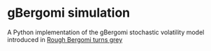 # gBergomi simulation

A Python implementation of the gBergomi stochastic volatility model introduced in [Rough Bergomi turns grey](https://arxiv.org/abs/2505.08623)
